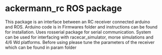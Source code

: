 # ackermann_rc ROS package

This package is an interface between an RC receiver connected arduino and ROS. Arduino code is in Firmwares folder and instructions can be found for installation. Uses rosserial package for serial communication. System can be used for interfacing with racecar_simulator, morse simulations and 4/6 Wd platforms. Before using please tune the parameters of the receiver which can be found in param folder